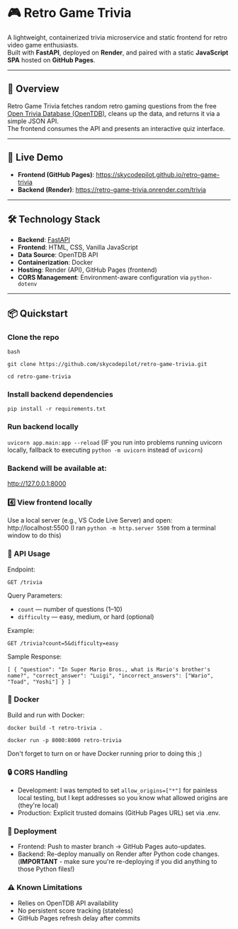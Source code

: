 # 🎮 Retro Game Trivia

A lightweight, containerized trivia microservice and static frontend for retro video game enthusiasts.  
Built with **FastAPI**, deployed on **Render**, and paired with a static **JavaScript SPA** hosted on **GitHub Pages**.

---

## 📖 Overview
Retro Game Trivia fetches random retro gaming questions from the free [Open Trivia Database (OpenTDB)](https://opentdb.com/), cleans up the data, and returns it via a simple JSON API.  
The frontend consumes the API and presents an interactive quiz interface.

---

## 🚀 Live Demo
- **Frontend (GitHub Pages)**: https://skycodepilot.github.io/retro-game-trivia  
- **Backend (Render)**: https://retro-game-trivia.onrender.com/trivia

---

## 🛠 Technology Stack
- **Backend**: [FastAPI](https://fastapi.tiangolo.com/)
- **Frontend**: HTML, CSS, Vanilla JavaScript
- **Data Source**: OpenTDB API
- **Containerization**: Docker
- **Hosting**: Render (API), GitHub Pages (frontend)
- **CORS Management**: Environment-aware configuration via `python-dotenv`

---

## 📦 Quickstart

### Clone the repo
`bash`

`git clone https://github.com/skycodepilot/retro-game-trivia.git`

`cd retro-game-trivia`

### Install backend dependencies
`pip install -r requirements.txt`

### Run backend locally
`uvicorn app.main:app --reload`
(IF you run into problems running uvicorn locally, fallback to executing `python -m uvicorn` instead of `uvicorn`)

### Backend will be available at:
http://127.0.0.1:8000

### 4️⃣ View frontend locally
Use a local server (e.g., VS Code Live Server) and open:
http://localhost:5500
(I ran `python -m http.server 5500` from a terminal window to do this)

### 🧩 API Usage
Endpoint:

`GET /trivia`

Query Parameters:

* `count` — number of questions (1–10)
* `difficulty` — easy, medium, or hard (optional)

Example: 

`GET /trivia?count=5&difficulty=easy`

Sample Response:

`[
  {
    "question": "In Super Mario Bros., what is Mario's brother's name?",
    "correct_answer": "Luigi",
    "incorrect_answers": ["Wario", "Toad", "Yoshi"]
  }
]`

### 🐳 Docker
Build and run with Docker:

`docker build -t retro-trivia .`

`docker run -p 8000:8000 retro-trivia`

Don't forget to turn on or have Docker running prior to doing this ;)

### 🔒 CORS Handling
* Development: I was tempted to set `allow_origins=["*"]` for painless local testing, but I kept addresses so you know what allowed origins are (they're local)
* Production: Explicit trusted domains (GitHub Pages URL) set via .env.

### 📝 Deployment
* Frontend: Push to master branch → GitHub Pages auto-updates.
* Backend: Re-deploy manually on Render after Python code changes. (**IMPORTANT** - make sure you're re-deploying if you did anything to those Python files!)

### ⚠️ Known Limitations
* Relies on OpenTDB API availability
* No persistent score tracking (stateless)
* GitHub Pages refresh delay after commits








